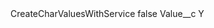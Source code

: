 <?xml version="1.0" encoding="UTF-8"?>
<CustomMetadata xmlns="http://soap.sforce.com/2006/04/metadata" xmlns:xsi="http://www.w3.org/2001/XMLSchema-instance" xmlns:xsd="http://www.w3.org/2001/XMLSchema">
    <label>CreateCharValuesWithService</label>
    <protected>false</protected>
    <values>
        <field>Value__c</field>
        <value xsi:type="xsd:string">Y</value>
    </values>
</CustomMetadata>
